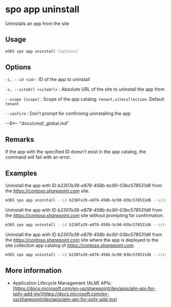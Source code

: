 # spo app uninstall

Uninstalls an app from the site

## Usage

```sh
m365 spo app uninstall [options]
```

## Options

`-i, --id <id>`
: ID of the app to uninstall

`-s, --siteUrl <siteUrl>`
: Absolute URL of the site to uninstall the app from

`--scope [scope]`
: Scope of the app catalog: `tenant,sitecollection`. Default `tenant`

`--confirm`
: Don't prompt for confirming uninstalling the app

--8<-- "docs/cmd/_global.md"

## Remarks

If the app with the specified ID doesn't exist in the app catalog, the command will fail with an error.

## Examples

Uninstall the app with ID _b2307a39-e878-458b-bc90-03bc578531d6_ from the _https://contoso.sharepoint.com_ site.

```sh
m365 spo app uninstall --id b2307a39-e878-458b-bc90-03bc578531d6 --siteUrl https://contoso.sharepoint.com
```

Uninstall the app with ID _b2307a39-e878-458b-bc90-03bc578531d6_ from the _https://contoso.sharepoint.com_ site without prompting for confirmation.

```sh
m365 spo app uninstall --id b2307a39-e878-458b-bc90-03bc578531d6 --siteUrl https://contoso.sharepoint.com
```

Uninstall the app with ID _b2307a39-e878-458b-bc90-03bc578531d6_ from the _https://contoso.sharepoint.com_ site where the app is deployed to the site collection app catalog of _https://contoso.sharepoint.com_.

```sh
m365 spo app uninstall --id b2307a39-e878-458b-bc90-03bc578531d6 --siteUrl https://contoso.sharepoint.com --scope sitecollection
```

## More information

- Application Lifecycle Management (ALM) APIs: [https://docs.microsoft.com/en-us/sharepoint/dev/apis/alm-api-for-spfx-add-ins](https://docs.microsoft.com/en-us/sharepoint/dev/apis/alm-api-for-spfx-add-ins)
